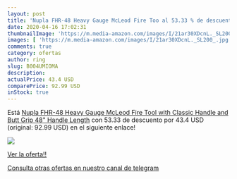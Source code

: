 ```yaml
---
layout: post
title: 'Nupla FHR-48 Heavy Gauge McLeod Fire Too al 53.33 % de descuento'
date: 2020-04-16 17:02:31
thumbnailImage: 'https://m.media-amazon.com/images/I/21ar30XDcnL._SL200_.jpg'
images: [ 'https://m.media-amazon.com/images/I/21ar30XDcnL._SL200_.jpg' ]
comments: true
category: ofertas
author: ring
slug: B004UMIOMA
description:
actualPrice: 43.4 USD
comparePrice: 92.99 USD
inStock: true
---
```


Está [Nupla FHR-48 Heavy Gauge McLeod Fire Tool with Classic Handle and Butt Grip  48" Handle Length](https://www.amazon.com/dp/B004UMIOMA/?tag=redken08-20) con 53.33 de descuento por 43.4 USD (original: 92.99 USD) en el siguiente enlace!

[![](https://m.media-amazon.com/images/I/21ar30XDcnL._SL200_.jpg)](https://www.amazon.com/dp/B004UMIOMA/?tag=redken08-20)

[Ver la oferta!!](https://www.amazon.com/dp/B004UMIOMA/?tag=redken08-20)

[Consulta otras ofertas en nuestro canal de telegram](https://t.me/s/ofertas25)
